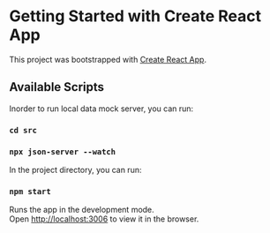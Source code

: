 # Getting Started with Create React App

This project was bootstrapped with [Create React App](https://github.com/facebook/create-react-app).

## Available Scripts

Inorder to run local data mock server, you can run:

### `cd src`

### `npx json-server --watch`

In the project directory, you can run:

### `npm start`

Runs the app in the development mode.\
Open [http://localhost:3006](http://localhost:3006) to view it in the browser.
